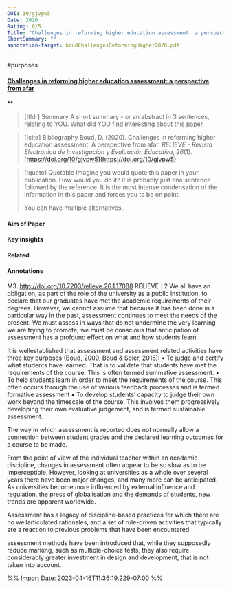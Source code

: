 ```yaml
---
DOI: 10/gjvpw5
Date: 2020
Rating: 0/5
Title: "Challenges in reforming higher education assessment: a perspective from afar"
ShortSummary: ""
annotation-target: boudChallengesReformingHigher2020.pdf
---
```


#purposes

#### [Challenges in reforming higher education assessment: a perspective from afar](boudChallengesReformingHigher2020.pdf)
**



> [!tldr] Summary
> A short summary - or an abstract in 3 sentences, relating to YOU. What did YOU find interesting about this paper. 

> [!cite] Bibliography
>Boud, D. (2020). Challenges in reforming higher education assessment: A perspective from afar. _RELIEVE - Revista Electrónica de Investigación y Evaluación Educativa_, _26_(1). [https://doi.org/10/gjvpw5](https://doi.org/10/gjvpw5)

> [!quote] Quotable
> Imagine you would quote this paper in your publication. How would you do it? It is probably just one sentence followed by the reference. It is the most intense condensation of the information in this paper and forces you to be on point. 
> 
> You can have multiple alternatives. 


#### Aim of Paper


#### Key insights 


#### Related

#### Annotations


M3. http://doi.org/10.7203/relieve.26.1.17088 RELIEVE │2 We all have an obligation, as part of the role of the university as a public institution, to declare that our graduates have met the academic requirements of their degrees. However, we cannot assume that because it has been done in a particular way in the past, assessment continues to meet the needs of the present. We must assess in ways that do not undermine the very learning we are trying to promote; we must be conscious that anticipation of assessment has a profound effect on what and how students learn. 

 

It is wellestablished that assessment and assessment related activities have three key purposes (Boud, 2000, Boud & Soler, 2016): • To judge and certify what students have learned. That is to validate that students have met the requirements of the course. This is often termed summative assessment. • To help students learn in order to meet the requirements of the course. This often occurs through the use of various feedback processes and is termed formative assessment • To develop students’ capacity to judge their own work beyond the timescale of the course. This involves them progressively developing their own evaluative judgement, and is termed sustainable assessment. 

 

The way in which assessment is reported does not normally allow a connection between student grades and the declared learning outcomes for a course to be made. 

 

From the point of view of the individual teacher within an academic discipline, changes in assessment often appear to be so slow as to be imperceptible. However, looking at universities as a whole over several years there have been major changes, and many more can be anticipated. As universities become more influenced by external influence and regulation, the press of globalisation and the demands of students, new trends are apparent worldwide. 

 

Assessment has a legacy of discipline-based practices for which there are no wellarticulated rationales, and a set of rule-driven activities that typically are a reaction to previous problems that have been encountered. 

 

assessment methods have been introduced that, while they supposedly reduce marking, such as multiple-choice tests, they also require considerably greater investment in design and development, that is not taken into account. 

 




%% Import Date: 2023-04-16T11:36:19.229-07:00 %%
